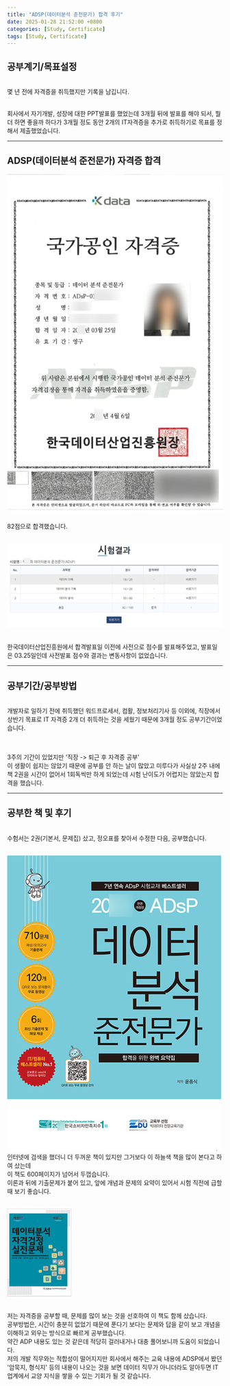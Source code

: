 ```yaml
---
title: "ADSP(데이터분석 준전문가) 합격 후기"
date: 2025-01-28 21:52:00 +0800
categories: [Study, Certificate]
tags: [Study, Certificate]
---
```

## 공부계기/목표설정

<br>몇 년 전에 자격증을 취득했지만 기록을 남깁니다.

<br>회사에서 자기개발, 성장에 대한 PPT발표를 했었는데 3개월 뒤에 발표를 해야 되서, 뭘 더 하면 좋을까 하다가 3개월 정도 동안 2개의 IT자격증을 추가로 취득하기로 목표를 정해서 제출했었습니다.
<hr>

## ADSP(데이터분석 준전문가) 자격증 합격

<img src="/assets/img/posts/2025-01-28-ADSP(데이터분석 준전문가) 합격 후기/ADSP합격증.png" alt="ADSP합격증">
<br><br>82점으로 합격했습니다.

<br><img src="/assets/img/posts/2025-01-28-ADSP(데이터분석 준전문가) 합격 후기/점수표.png" alt="점수표">

<br>한국데이터산업진흥원에서 합격발표일 이전에 사전으로 점수를 발표해주었고, 발표일은 03.25일인데 사전발표 점수와 결과는 변동사항이 없었습니다.
<hr>

## 공부기간/공부방법

<br>개발자로 일하기 전에 취득했던 워드프로세서, 컴활, 정보처리기사 등 이외에, 직장에서 상반기 목표로 IT 자격증 2개 더 취득하는 것을 세웠기 때문에 3개월 정도 공부기간이었습니다.

<br><br>3주의 기간이 있었지만 '직장 -> 퇴근 후 자격증 공부'
<br>이 생활이 쉽지는 않았기 때문에 공부를 안 하는 날이 많았고 미루다가 사실상 2주 내에 책 2권을 시간이 없어서 1회독씩만 하게 되었는데 시험 난이도가 어렵지는 않았는지 합격을 했습니다.
<hr>

## 공부한 책 및 후기

<br>수험서는 2권(기본서, 문제집) 샀고, 정오표를 찾아서 수정한 다음, 공부했습니다.

<br><img src="/assets/img/posts/2025-01-28-ADSP(데이터분석 준전문가) 합격 후기/ADSP책.jpg" alt="ADSP책">
<br>인터넷에 검색을 했더니 더 두꺼운 책이 있지만 그거보다 이 하늘색 책을 많이 본다고 하여 샀는데
<br>이 책도 600페이지가 넘어서 두껍습니다.
<br>이론과 뒤에 기출문제가 붙어 있고, 앞에 개념과 문제의 요약이 있어서 시험 직전에 급할 때 보기 좋습니다.

<br><img src="/assets/img/posts/2025-01-28-ADSP(데이터분석 준전문가) 합격 후기/ADSP실전문제.jpeg" alt="ADSP실전문제">

<br>저는 자격증을 공부할 때, 문제를 많이 보는 것을 선호하여 이 책도 함께 샀습니다.
<br>공부방법은, 시간이 충분히 없었기 때문에 푼다기 보다는 문제와 답을 같이 보고 개념을 이해하고 외우는 방식으로 빠르게 공부했습니다.
<br>약간 ADP 내용도 있는 것 같은데 적당히 걸러내거나 대충 풀어보니까 도움이 되었습니다.
<br>저의 개발 직무와는 적합성이 떨어지지만 회사에서 해주는 교육 내용에 ADSP에서 봤던 '암묵지, 형식지' 등의 내용이 나오는 것을 보면 데이터 직무가 아니더라도 알아두면 IT업계에서 교양 지식을 쌓을 수 있는 기회가 될 것 같습니다.
